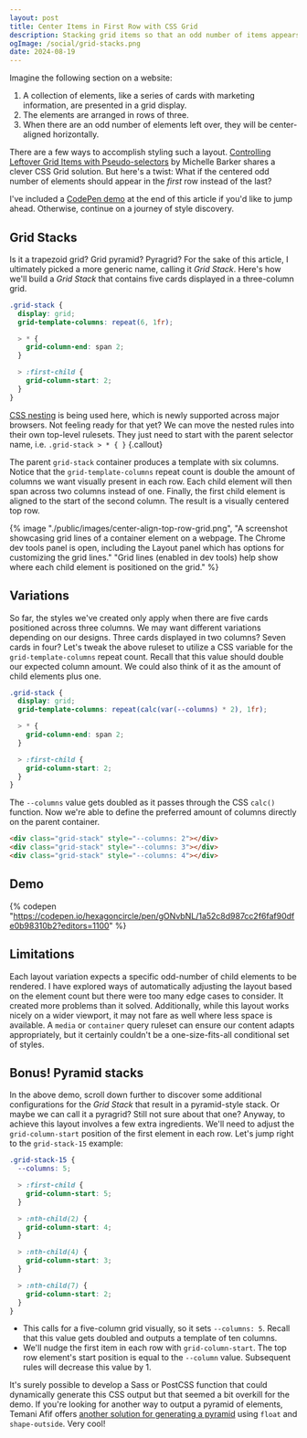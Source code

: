 ```yaml
---
layout: post
title: Center Items in First Row with CSS Grid
description: Stacking grid items so that an odd number of items appears horizontally centered in the first row instead of the last.
ogImage: /social/grid-stacks.png
date: 2024-08-19
---
```


Imagine the following section on a website:

1. A collection of elements, like a series of cards with marketing information, are presented in a grid display.
2. The elements are arranged in rows of three.
3. When there are an odd number of elements left over, they will be center-aligned horizontally.

There are a few ways to accomplish styling such a layout. [Controlling Leftover Grid Items with Pseudo-selectors](https://css-irl.info/controlling-leftover-grid-items/) by Michelle Barker shares a clever CSS Grid solution. But here's a twist: What if the centered odd number of elements should appear in the _first_ row instead of the last?

I've included a [CodePen demo](#demo) at the end of this article if you'd like to jump ahead. Otherwise, continue on a journey of style discovery.

## Grid Stacks

Is it a trapezoid grid? Grid pyramid? Pyragrid? For the sake of this article, I ultimately picked a more generic name, calling it *Grid Stack*. Here's how we'll build a *Grid Stack* that contains five cards displayed in a three-column grid.

```scss
.grid-stack {
  display: grid;
  grid-template-columns: repeat(6, 1fr);

  > * {
    grid-column-end: span 2;
  }

  > :first-child {
    grid-column-start: 2;
  }
}
```

[CSS nesting](https://caniuse.com/?search=nesting) is being used here, which is newly supported across major browsers. Not feeling ready for that yet? We can move the nested rules into their own top-level rulesets. They just need to start with the parent selector name, i.e. `.grid-stack > * { }`
{.callout}

The parent `grid-stack` container produces a template with six columns. Notice that the `grid-template-columns` repeat count is double the amount of columns we want visually present in each row. Each child element will then span across two columns instead of one. Finally, the first child element is aligned to the start of the second column. The result is a visually centered top row.

{% image "./public/images/center-align-top-row-grid.png", "A screenshot showcasing grid lines of a container element on a webpage. The Chrome dev tools panel is open, including the Layout panel which has options for customizing the grid lines." "Grid lines (enabled in dev tools) help show where each child element is positioned on the grid." %}

## Variations

So far, the styles we've created only apply when there are five cards positioned across three columns. We may want different variations depending on our designs. Three cards displayed in two columns? Seven cards in four? Let's tweak the above ruleset to utilize a CSS variable for the `grid-template-columns` repeat count. Recall that this value should double our expected column amount. We could also think of it as the amount of child elements plus one.

```scss
.grid-stack {
  display: grid;
  grid-template-columns: repeat(calc(var(--columns) * 2), 1fr);

  > * {
    grid-column-end: span 2;
  }

  > :first-child {
    grid-column-start: 2;
  }
}
```

The `--columns` value gets doubled as it passes through the CSS `calc()` function. Now we're able to define the preferred amount of columns directly on the parent container.

```html
<div class="grid-stack" style="--columns: 2"></div>
<div class="grid-stack" style="--columns: 3"></div>
<div class="grid-stack" style="--columns: 4"></div>
```

## Demo

{% codepen "https://codepen.io/hexagoncircle/pen/gONvbNL/1a52c8d987cc2f6faf90dfe0b98310b2?editors=1100" %}

## Limitations

Each layout variation expects a specific odd-number of child elements to be rendered. I have explored ways of automatically adjusting the layout based on the element count but there were too many edge cases to consider. It created more problems than it solved. Additionally, while this layout works nicely on a wider viewport, it may not fare as well where less space is available. A `media` or `container` query ruleset can ensure our content adapts appropriately, but it certainly couldn't be a one-size-fits-all conditional set of styles.

## Bonus! Pyramid stacks

In the above demo, scroll down further to discover some additional configurations for the *Grid Stack* that result in a pyramid-style stack. Or maybe we can call it a pyragrid? Still not sure about that one? Anyway, to achieve this layout involves a few extra ingredients. We'll need to adjust the `grid-column-start` position of the first element in each row. Let's jump right to the `grid-stack-15` example:

```scss
.grid-stack-15 {
  --columns: 5;

  > :first-child {
    grid-column-start: 5;
  }

  > :nth-child(2) {
    grid-column-start: 4;
  }

  > :nth-child(4) {
    grid-column-start: 3;
  }

  > :nth-child(7) {
    grid-column-start: 2;
  }
}
```

- This calls for a five-column grid visually, so it sets `--columns: 5`. Recall that this value gets doubled and outputs a template of ten columns.
- We'll nudge the first item in each row with `grid-column-start`. The top row element's start position is equal to the `--column` value. Subsequent rules will decrease this value by 1.

It's surely possible to develop a Sass or PostCSS function that could dynamically generate this CSS output but that seemed a bit overkill for the demo. If you're looking for another way to output a pyramid of elements, Temani Afif offers [another solution for generating a pyramid](https://stackoverflow.com/a/67267124) using `float` and `shape-outside`. Very cool!